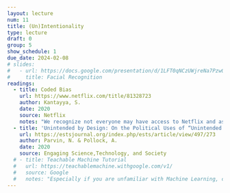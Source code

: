 ```yaml
---
layout: lecture
num: 11
title: (Un)Intentionality
type: lecture
draft: 0
group: 5
show_schedule: 1
due_date: 2024-02-08
# slides:
#   - url: https://docs.google.com/presentation/d/1LFT0qNCzUWjreNa7Pzw0ixGj_H327c71jYICtCh7UGg/edit?usp=sharing
#     title: Facial Recognition
readings:
  - title: Coded Bias
    url: https://www.netflix.com/title/81328723
    author: Kantayya, S.
    date: 2020
    source: Netflix
    notes: "We recognize not everyone may have access to Netflix and as such have <a href='https://canvas.northwestern.edu/files/18080398/'>uploaded a version to Canvas</a>. Also, this could be a great opportunity to come together (covid-safely, of course) with your learning pods and watch together in shared physical space!" 
  - title: 'Unintended by Design: On the Political Uses of “Unintended Consequences”'
    url: https://estsjournal.org/index.php/ests/article/view/497/273
    author: Parvin, N. & Pollock, A.
    date: 2020
    source: Engaging Science,Technology, and Society
  # - title: Teachable Machine Tutorial
  #   url: https://teachablemachine.withgoogle.com/v1/
  #   source: Google
  #   notes: "Especially if you are unfamiliar with Machine Learning, check out this tutorial before class. We'll be doing an in-class activity based on Teachable Machine."    
---
```

